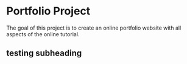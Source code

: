 # Portfolio Project

The goal of this project is to create an online portfolio website with all aspects of the online tutorial.

## testing subheading
